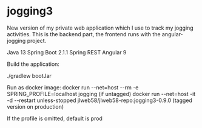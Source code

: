 # jogging3

New version of my private web application which I use to track my jogging activities. This is the backend part, the frontend runs with the angular-jogging project.

Java 13
Spring Boot 2.1.1
Spring REST
Angular 9

Build the application:

./gradlew bootJar

Run as docker image: 
docker run --net=host --rm -e SPRING_PROFILE=localhost jogging 
(if untagged)
docker run --net=host -it -d --restart unless-stopped jlweb58/jlweb58-repo:jogging3-0.9.0
(tagged version on production)

If the profile is omitted, default is prod
